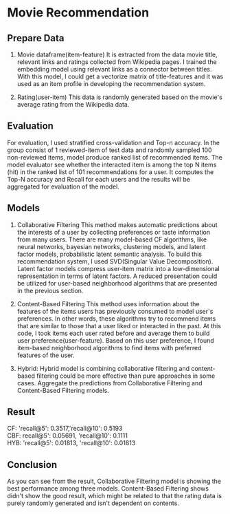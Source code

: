 # Movie Recommendation

## Prepare Data

1. Movie dataframe(item-feature)
It is extracted from the data movie title, relevant links and ratings collected from Wikipedia pages.
I trained the embedding model using relevant links as a connector between titles. With this model, I could get a vectorize matrix of title-features and it was used as an item profile in developing the recommendation system. 

2. Rating(user-item)
This data is randomly generated based on the movie's average rating from the Wikipedia data.


## Evaluation

For evaluation, I used stratified cross-validation and Top-n accuracy. In the group consist of 1 reviewed-item of test data and randomly sampled 100 non-reviewed items, model produce ranked list of recommended items. The model evaluator see whether the interacted item is among the top N items (hit) in the ranked list of 101 recommendations for a user. It computes the Top-N accuracy and Recall for each users and the results will be aggregated for evaluation of the model. 


## Models

1. Collaborative Filtering
This method makes automatic predictions about the interests of a user by collecting preferences or taste information from many users. There are many model-based CF algorithms, like neural networks, bayesian networks, clustering models, and latent factor models, probabilistic latent semantic analysis. 
To build this recommendation system, I used SVD(Singular Value Decomposition). Latent factor models compress user-item matrix into a low-dimensional representation in terms of latent factors. A reduced presentation could be utilized for user-based neighborhood algorithms that are presented in the previous section. 


2. Content-Based Filtering
This method uses information about the features of the items users has previously consumed to model user's preferences. In other words, these algorithms try to recommend items that are similar to those that a user liked or interacted in the past.
At this code, I took items each user rated before and average them to build user preference(user-feature). Based on this user preference, I found item-based neighborhood algorithms to find items with preferred features of the user.


3. Hybrid: 
Hybrid model is combining collaborative filtering and content-based filtering could be more effective than pure approaches in some cases. Aggregate the predictions from Collaborative Filtering and Content-Based Filtering models.


## Result
CF: 'recall@5': 0.3517,'recall@10': 0.5193<br>
CBF: recall@5': 0.05691, 'recall@10': 0.1111 <br>
HYB: 'recall@5': 0.01813, 'recall@10': 0.01813


## Conclusion
As you can see from the result, Collaborative Filtering model is showing the best performance among three models. Content-Based Filtering shows didn't show the good result, which might be related to that the rating data is purely randomly generated and isn't dependent on contents.